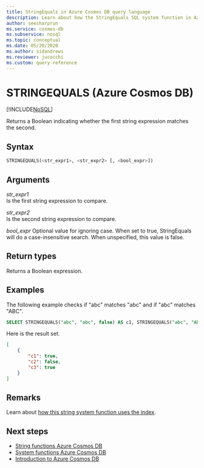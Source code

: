 ```yaml
---
title: StringEquals in Azure Cosmos DB query language
description: Learn about how the StringEquals SQL system function in Azure Cosmos DB returns a Boolean indicating whether the first string expression matches the second
author: seesharprun
ms.service: cosmos-db
ms.subservice: nosql
ms.topic: conceptual
ms.date: 05/20/2020
ms.author: sidandrews
ms.reviewer: jucocchi
ms.custom: query-reference
---
```

# STRINGEQUALS (Azure Cosmos DB)
[!INCLUDE[NoSQL](../../includes/appliesto-nosql.md)]

 Returns a Boolean indicating whether the first string expression matches the second.  
  
## Syntax
  
```sql
STRINGEQUALS(<str_expr1>, <str_expr2> [, <bool_expr>])  
```  
  
## Arguments
  
*str_expr1*  
   Is the first string expression to compare.  
  
*str_expr2*  
   Is the second string expression to compare.  

*bool_expr*
    Optional value for ignoring case. When set to true, StringEquals will do a case-insensitive search. When unspecified, this value is false.
  
## Return types
  
  Returns a Boolean expression.  
  
## Examples
  
  The following example checks if "abc" matches "abc" and if "abc" matches "ABC".  
  
```sql
SELECT STRINGEQUALS("abc", "abc", false) AS c1, STRINGEQUALS("abc", "ABC", false) AS c2,  STRINGEQUALS("abc", "ABC", true) AS c3
```  
  
 Here is the result set.  
  
```json
[
    {
        "c1": true,
        "c2": false,
        "c3": true
    }
]
```  

## Remarks

Learn about [how this string system function uses the index](string-functions.md).

## Next steps

- [String functions Azure Cosmos DB](string-functions.md)
- [System functions Azure Cosmos DB](system-functions.md)
- [Introduction to Azure Cosmos DB](../../introduction.md)
